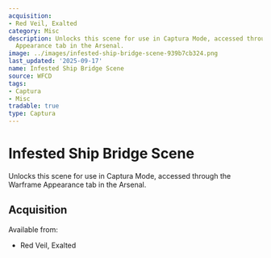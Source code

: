 ```yaml
---
acquisition:
- Red Veil, Exalted
category: Misc
description: Unlocks this scene for use in Captura Mode, accessed through the Warframe
  Appearance tab in the Arsenal.
image: ../images/infested-ship-bridge-scene-939b7cb324.png
last_updated: '2025-09-17'
name: Infested Ship Bridge Scene
source: WFCD
tags:
- Captura
- Misc
tradable: true
type: Captura
---
```


# Infested Ship Bridge Scene

Unlocks this scene for use in Captura Mode, accessed through the Warframe Appearance tab in the Arsenal.

## Acquisition

Available from:
- Red Veil, Exalted

